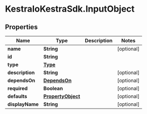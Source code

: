 # KestraIoKestraSdk.InputObject

## Properties

Name | Type | Description | Notes
------------ | ------------- | ------------- | -------------
**name** | **String** |  | [optional] 
**id** | **String** |  | 
**type** | [**Type**](Type.md) |  | 
**description** | **String** |  | [optional] 
**dependsOn** | [**DependsOn**](DependsOn.md) |  | [optional] 
**required** | **Boolean** |  | [optional] 
**defaults** | [**PropertyObject**](PropertyObject.md) |  | [optional] 
**displayName** | **String** |  | [optional] 


